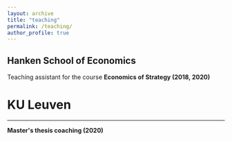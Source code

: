 ```yaml
---
layout: archive
title: "teaching"
permalink: /teaching/
author_profile: true
---
```



Hanken School of Economics  
-------- 
Teaching assistant for the course **Economics of Strategy (2018, 2020)**  

# KU Leuven  
-----------
**Master's thesis coaching (2020)**   



<!---{% include base_path %}

{% for post in site.teaching reversed %}
  {% include archive-single.html %}
{% endfor %}
-->
